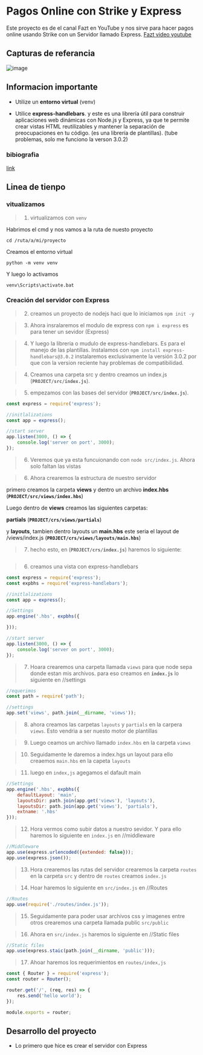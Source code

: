 # Pagos Online con Strike y Express

Este proyecto es de el canal Fazt en YouTube y nos sirve para hacer pagos online usando Strike con un Servidor llamado Express. [Fazt video youtube](https://youtu.be/o9eij8FEvuA?list=PLKP3VSziSreOV5KR4FYsNfMUoSQ8jZ0Rt)

## Capturas de referancia

![image](./img/)

## Informacion importante

- Utilize un **entorno virtual** (venv)

- Utilice **express-handlebars**. y este es una librería útil para construir aplicaciones web dinámicas con Node.js y Express, ya que te permite crear vistas HTML reutilizables y mantener la separación de preocupaciones en tu código. (es una librería de plantillas). (tube problemas, solo me funciono la verson 3.0.2)



 ### bibiografia

[link]()

## Linea de tienpo

### vitualizamos

>1. virtualizamos con `venv`

Habrimos el cmd y nos vamos a la ruta de nuesto proyecto

    cd /ruta/a/mi/proyecto

Creamos el entorno virtual

    python -m venv venv

Y luego lo activamos

    venv\Scripts\activate.bat

### Creación del servidor con Express

>2. creamos un proyecto de nodejs haci que lo iniciamos `npm init -y`

>3. Ahora insralaremos el modulo de express con `npm i express` es para tener un sevidor (Express)

>4. Y luego la libreria o mudulo de express-handlebars. Es para el manejo de las plantillas. Instalamos con `npm install express-handlebars@3.0.2` instalaremos exclusivamente la versión 3.0.2 por que con la version reciente hay problemas de compatibilidad.

>4. Creamos una carpeta src y dentro creamos un index.js (**`PROJECT/src/index.js`**).

>5. empezamos con las bases del servidor (**`PROJECT/src/index.js`**).

```js
const express = require('express');

//initlalizations
const app = express();

//start server
app.listen(3000, () => {
    console.log('server on port', 3000);
});
```
> 6. Veremos que ya esta funcuionando con `node src/index.js`. Ahora solo faltan las vistas

> 6. Ahora crearemos la estructura de nuestro servidor

primero creamos la carpeta **views** y dentro un archivo **index.hbs** (**`PROJECT/src/views/index.hbs`**)

Luego dentro de **views** creamos las siguientes carpetas:

**partials** (**`PROJECT/crs/views/partials`**)

y **layouts**, tambien dentro layouts un **main.hbs** este seria el layout de /views/index.js (**`PROJECT/crs/views/layouts/main.hbs`**)

> 7. hecho esto, en (**`PROJECT/crs/index.js`**) haremos lo siguiente:

```js

```









> 6. creamos una vista con express-handlebars

```js
const express = require('express');
const expbhs = require('express-handlebars');

//initlalizations
const app = express();

//Settings
app.engine('.hbs', expbhs({

}));

//start server
app.listen(3000, () => {
    console.log('server on port', 3000);
});
```
> 7. Hoara crearemos una carpeta llamada `views` para que node sepa donde estan mis archivos. para eso creamos en **`index.js`** lo siguiente en //settings

```js
//equerimos
const path = require('path');

//settings
app.set('views', path.join(__dirname, 'views'));
```
>8. ahora creamos las carpetas `layouts` y `partials` en la carpera `views`. Esto vendria a ser nuesto motor de plantillas

>9. Luego ceamos un archivo llamado `index.hbs` en la carpeta `views`

>10. Seguidamente le daremos a index.hgs un layout para ello creaemos `main.hbs` en la capeta `layouts`

>11. luego en `index,js` agegamos el dafault main

```js
//Settings
app.engine('.hbs', expbhs({
    defaultLayout: 'main',
    layoutsDir: path.join(app.get('views'), 'layouts'),
    layoutsDir: path.join(app.get('views'), 'partials'),
    extname: '.hbs'
}));
```

>12. Hora vermos como subir datos a nuestro sevidor. Y para ello haremos lo siguiente en `index.js` en //middleware

```js
//Middleware
app.use(express.urlencoded({extended: false}));
app.use(express.json());
```
>13. Hora crearemos las rutas del servidor crearemos la carpeta `routes` en la carpeta `src` y dentro de `routes` creamos `index.js`

>14. Hoar haremos lo siguiente en `src/index.js` en //Routes

```js
//Routes
app.use(require('./routes/index.js'));
```

>15. Seguidamente para poder usar archivos css y imagenes entre otros crearemos una carpeta llamada public `src/public`

>16. Ahora en `src/index.js` haremos lo siguiente en //Static files

```js
//Static files
app.use(express.staic(path.join(__dirname, 'public')));
```

>17. Ahoar haremos los requerimientos en `routes/index,js`

```js
const { Router } = require('express');
const router = Router();

router.get('/', (req, res) => {
    res.send('hello world');
});

module.exports = router;
```

## Desarrollo del proyecto

- Lo primero que hice es crear el servidor con Express